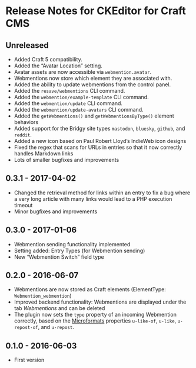 # Release Notes for CKEditor for Craft CMS

## Unreleased
- Added Craft 5 compatibility.
- Added the “Avatar Location” setting.
- Avatar assets are now accessible via `webmention.avatar`.
- Webmentions now store which element they are associated with.
- Added the ability to update webmentions from the control panel.
- Added the `resave/webmentions` CLI command.
- Added the `webmention/example-template` CLI command.
- Added the `webmention/update` CLI command.
- Added the `webmention/update-avatars` CLI command.
- Added the `getWebmentions()` and `getWebmentionsByType()` element behaviors
- Added support for the Bridgy site types `mastodon`, `bluesky`, `github`, and `reddit`.
- Added a new icon based on Paul Robert Lloyd’s IndieWeb icon designs
- Fixed the regex that scans for URLs in entries so that it now correctly handles Markdown links
- Lots of smaller bugfixes and improvements

## 0.3.1 - 2017-04-02
- Changed the retrieval method for links within an entry to fix a bug where a very long article with many links would lead to a PHP execution timeout
- Minor bugfixes and improvements

## 0.3.0 - 2017-01-06
- Webmention sending functionality implemented
- Setting added: Entry Types (for Webmention sending)
- New “Webmention Switch” field type

## 0.2.0 - 2016-06-07
- Webmentions are now stored as Craft elements (ElementType: `Webmention_webmention`)
- Improved backend functionality: Webmentions are displayed under the tab *Webmentions* and can be deleted
- The plugin now sets the `type` property of an incoming Webmention correctly, based on the [Microformats](http://microformats.org/wiki/h-entry) properties `u-like-of`, `u-like`, `u-repost-of`, and `u-repost`.

## 0.1.0 - 2016-06-03
- First version
